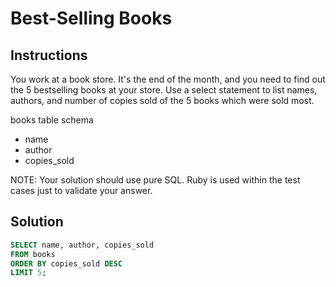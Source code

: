 # Best-Selling Books

## Instructions

You work at a book store. It's the end of the month, and you need to find out the 5 bestselling books at your store. Use a select statement to list names, authors, and number of copies sold of the 5 books which were sold most.

books table schema

* name
* author
* copies_sold

NOTE: Your solution should use pure SQL. Ruby is used within the test cases just to validate your answer.

## Solution

```sql
SELECT name, author, copies_sold
FROM books
ORDER BY copies_sold DESC
LIMIT 5;
```
